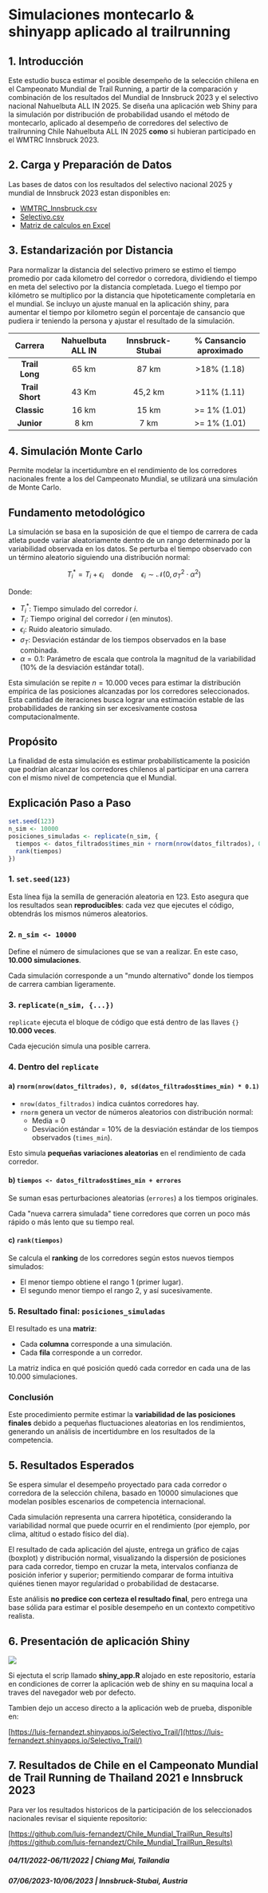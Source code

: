 # Simulaciones montecarlo & shinyapp aplicado al trailrunning

## 1. Introducción
 
Este estudio busca estimar el posible desempeño de la selección chilena en el Campeonato Mundial de Trail Running, a partir de la comparación y combinación de los resultados del Mundial de Innsbruck 2023 y el selectivo nacional Nahuelbuta ALL IN 2025. 
Se diseña una aplicación web Shiny para la simulación por distribución de probabilidad usando el método de montecarlo, aplicado al desempeño de corredores del selectivo de trailrunning Chile Nahuelbuta ALL IN 2025 **como** si hubieran participado en el WMTRC Innsbruck 2023.

## 2. Carga y Preparación de Datos

Las bases de datos con los resultados del selectivo nacional 2025 y mundial de Innsbruck 2023 estan disponibles en:   

- [WMTRC_Innsbruck.csv](https://raw.githubusercontent.com/luis-fernandezt/Simulaciones-de-montecarlo-y-shinyapp-aplicado-al-trailrunning/refs/heads/main/data/WMTRC_Innsbruck.csv) 
- [Selectivo.csv](https://raw.githubusercontent.com/luis-fernandezt/Simulaciones-de-montecarlo-y-shinyapp-aplicado-al-trailrunning/refs/heads/main/data/Selectivo.csv)
- [Matriz de calculos en Excel](https://github.com/luis-fernandezt/Simulaciones-de-montecarlo-y-shinyapp-aplicado-al-trailrunning/raw/refs/heads/main/data/Selectivo_results.xlsx)

## 3. Estandarización por Distancia

Para normalizar la distancia del selectivo primero se estimo el tiempo promedio por cada kilometro del corredor o corredora, dividiendo el tiempo en meta del selectivo por la distancia completada. Luego el tiempo por kilómetro se multiplico por la distancia que hipoteticamente completaría en el mundial.
Se incluyo un ajuste manual en la aplicación shiny, para aumentar el tiempo por kilometro según el porcentaje de cansancio que pudiera ir teniendo la persona y ajustar el resultado de la simulación.

|   **Carrera**   | **Nahuelbuta ALL IN** | **Innsbruck-Stubai** | **% Cansancio aproximado** |
|:---------------:|:---------------------:|:--------------------:|:--------------------------:|
|  **Trail Long** |         65 km         |         87 km        |         >18% (1.18)        |
| **Trail Short** |         43 Km         |        45,2 km       |         >11% (1.11)        |
|   **Classic**   |         16 km         |         15 km        |        >= 1% (1.01)        |
|    **Junior**   |          8 km         |         7 km         |        >= 1% (1.01)        |

## 4. Simulación Monte Carlo

Permite modelar la incertidumbre en el rendimiento de los corredores nacionales frente a los del Campeonato Mundial, se utilizará una simulación de Monte Carlo.

## Fundamento metodológico

La simulación se basa en la suposición de que el tiempo de carrera de cada atleta puede variar aleatoriamente dentro de un rango determinado por la variabilidad observada en los datos. Se perturba el tiempo observado con un término aleatorio siguiendo una distribución normal:

$$
T^*_i = T_i + \epsilon_i \quad \text{donde} \quad \epsilon_i \sim \mathcal{N}(0, \sigma_T^2 \cdot \alpha^2)
$$

Donde:

- $T^*_i$: Tiempo simulado del corredor $i$.
- $T_i$: Tiempo original del corredor $i$ (en minutos).
- $\epsilon_i$: Ruido aleatorio simulado.
- $\sigma_T$: Desviación estándar de los tiempos observados en la base combinada.
- $\alpha = 0.1$: Parámetro de escala que controla la magnitud de la variabilidad (10% de la desviación estándar total).


Esta simulación se repite $n = 10.000$ veces para estimar la distribución empírica de las posiciones alcanzadas por los corredores seleccionados. Esta cantidad de iteraciones busca lograr una estimación estable de las probabilidades de ranking sin ser excesivamente costosa computacionalmente.

## Propósito

La finalidad de esta simulación es estimar probabilísticamente la posición que podrían alcanzar los corredores chilenos al participar en una carrera con el mismo nivel de competencia que el Mundial.

## Explicación Paso a Paso

```r
set.seed(123)
n_sim <- 10000
posiciones_simuladas <- replicate(n_sim, {
  tiempos <- datos_filtrados$times_min + rnorm(nrow(datos_filtrados), 0, sd(datos_filtrados$times_min) * 0.1)
  rank(tiempos)
})
```

### 1. `set.seed(123)`

Esta línea fija la semilla de generación aleatoria en 123.
Esto asegura que los resultados sean **reproducibles**: cada vez que ejecutes el código, obtendrás los mismos números aleatorios.

### 2. `n_sim <- 10000`

Define el número de simulaciones que se van a realizar.
En este caso, **10.000 simulaciones**.

Cada simulación corresponde a un "mundo alternativo" donde los tiempos de carrera cambian ligeramente.

### 3. `replicate(n_sim, {...})`

`replicate` ejecuta el bloque de código que está dentro de las llaves `{}` **10.000 veces**.

Cada ejecución simula una posible carrera.

### 4. Dentro del `replicate`

#### a) `rnorm(nrow(datos_filtrados), 0, sd(datos_filtrados$times_min) * 0.1)`

- `nrow(datos_filtrados)` indica cuántos corredores hay.
- `rnorm` genera un vector de números aleatorios con distribución normal:
  - Media = 0
  - Desviación estándar = 10% de la desviación estándar de los tiempos observados (`times_min`).

Esto simula **pequeñas variaciones aleatorias** en el rendimiento de cada corredor.

#### b) `tiempos <- datos_filtrados$times_min + errores`

Se suman esas perturbaciones aleatorias (`errores`) a los tiempos originales.

Cada "nueva carrera simulada" tiene corredores que corren un poco más rápido o más lento que su tiempo real.

#### c) `rank(tiempos)`

Se calcula el **ranking** de los corredores según estos nuevos tiempos simulados:
- El menor tiempo obtiene el rango 1 (primer lugar).
- El segundo menor tiempo el rango 2, y así sucesivamente.

### 5. Resultado final: `posiciones_simuladas`

El resultado es una **matriz**:
- Cada **columna** corresponde a una simulación.
- Cada **fila** corresponde a un corredor.

La matriz indica en qué posición quedó cada corredor en cada una de las 10.000 simulaciones.

### Conclusión

Este procedimiento permite estimar la **variabilidad de las posiciones finales** debido a pequeñas fluctuaciones aleatorias en los rendimientos, generando un análisis de incertidumbre en los resultados de la competencia.


## 5. Resultados Esperados

Se espera simular el desempeño proyectado para cada corredor o corredora de la selección chilena, basado en 10000 simulaciones que modelan posibles escenarios de competencia internacional.

Cada simulación representa una carrera hipotética, considerando la variabilidad normal que puede ocurrir en el rendimiento (por ejemplo, por clima, altitud o estado físico del día).

El resultado de cada aplicación del ajuste, entrega un gráfico de cajas (boxplot) y distribución normal, visualizando la dispersión de posiciones para cada corredor, tiempo en cruzar la meta, intervalos confianza de posición inferior y superior;  permitiendo comparar de forma intuitiva quiénes tienen mayor regularidad o probabilidad de destacarse.

Este análisis **no predice con certeza el resultado final**, pero entrega una base sólida para estimar el posible desempeño en un contexto competitivo realista.

## 6. Presentación de aplicación Shiny

![](https://www.datascienceportfol.io/static/profile_pics/pr2_4CE0B84ECD459166959B.png)  

Si ejectuta el scrip llamado **shiny_app.R** alojado en este repositorio, estaría en condiciones de correr la aplicación web de shiny en su maquina local a traves del navegador web por defecto. 

Tambien dejo un acceso directo a la aplicación web de prueba, disponible en:

[https://luis-fernandezt.shinyapps.io/Selectivo_Trail/](https://luis-fernandezt.shinyapps.io/Selectivo_Trail/)

## 7. Resultados de Chile en el Campeonato Mundial de Trail Running de Thailand 2021 e Innsbruck 2023

Para ver los resultados historicos de la participación de los seleccionados nacionales revisar el siquiente repositorio:

[https://github.com/luis-fernandezt/Chile_Mundial_TrailRun_Results](https://github.com/luis-fernandezt/Chile_Mundial_TrailRun_Results)

##### 04/11/2022-06/11/2022 | Chiang Mai, Tailandia 
##### 07/06/2023-10/06/2023 | Innsbruck-Stubai, Austria
